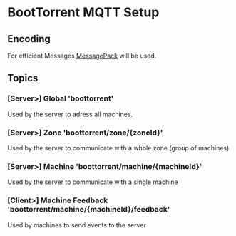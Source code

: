 ﻿BootTorrent MQTT Setup
======================
## Encoding
For efficient Messages [MessagePack](https://msgpack.org/) will be used.
## Topics
### [Server>] Global 'boottorrent'
Used by the server to adress all machines.
### [Server>] Zone 'boottorrent/zone/{zoneId}'
Used by the server to communicate with a whole zone (group of machines)
### [Server>] Machine 'boottorrent/machine/{machineId}'
Used by the server to communicate with a single machine

### [Client>] Machine Feedback 'boottorrent/machine/{machineId}/feedback'
Used by machines to send events to the server
